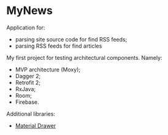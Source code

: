 # MyNews

Application for:
- parsing site source code for find RSS feeds;
- parsing RSS feeds for find articles

My first project for testing architectural components. Namely: 
- MVP architecture (Moxy);
- Dagger 2;
- Retrofit 2;
- RxJava;
- Room;
- Firebase. 


Additional libraries:
- <a href="https://github.com/mikepenz/MaterialDrawer">Material Drawer</a>

